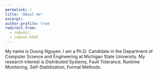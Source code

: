 ```yaml
---
permalink: /
title: "About me"
excerpt: 
author_profile: true
redirect_from: 
  - /about/
  - /about.html
---
```


My name is Duong Nguyen. I am a Ph.D. Candidate in the Department of Computer Science and Engineering at Michigan State University. My research interest is Distributed Systems, Fault Tolerance, Runtime Monitoring, Self-Stabilization, Formal Methods.
